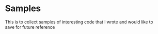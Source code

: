 # Samples
 This is to collect samples of interesting code that I wrote and would like to save for future reference
